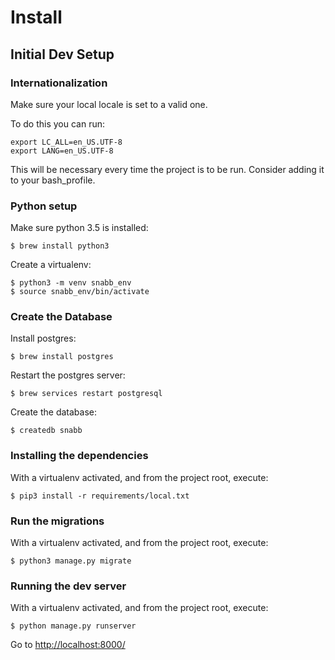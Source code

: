 Install
=======

Initial Dev Setup
-----------------

### Internationalization

Make sure your local locale is set to a valid one.

To do this you can run:

    export LC_ALL=en_US.UTF-8
    export LANG=en_US.UTF-8

This will be necessary every time the project is to be run. Consider
adding it to your bash\_profile.

### Python setup

Make sure python 3.5 is installed:

    $ brew install python3

Create a virtualenv:

    $ python3 -m venv snabb_env
    $ source snabb_env/bin/activate

### Create the Database

Install postgres:

    $ brew install postgres

Restart the postgres server:

    $ brew services restart postgresql

Create the database:

    $ createdb snabb

### Installing the dependencies

With a virtualenv activated, and from the project root, execute:

    $ pip3 install -r requirements/local.txt

### Run the migrations

With a virtualenv activated, and from the project root, execute:

    $ python3 manage.py migrate

### Running the dev server

With a virtualenv activated, and from the project root, execute:

    $ python manage.py runserver

Go to <http://localhost:8000/>
